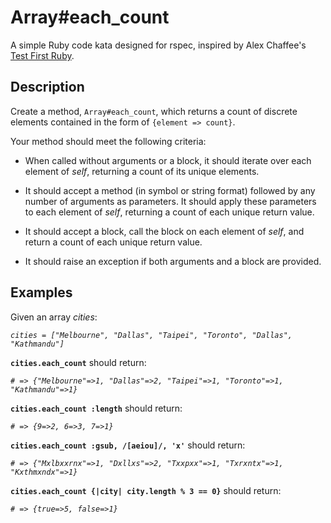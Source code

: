 # Array#each_count

A simple Ruby code kata designed for rspec, inspired by Alex Chaffee's [Test First Ruby](https://github.com/alexch/learn_ruby).

## Description

Create a method, `Array#each_count`, which returns a count of discrete elements contained in the form of `{element => count}`.

Your method should meet the following criteria:

* When called without arguments or a block, it should iterate over each element of _self_, returning a count of its unique elements.

* It should accept a method (in symbol or string format) followed by any number of arguments as parameters. It should apply these parameters to each element of _self_, returning a count of each unique return value.

* It should accept a block, call the block on each element of _self_, and return a count of each unique return value.

* It should raise an exception if both arguments and a block are provided.

## Examples

Given an array _cities_:

_`cities = ["Melbourne", "Dallas", "Taipei", "Toronto", "Dallas", "Kathmandu"]`_

**`cities.each_count`** should return:

_`# => {"Melbourne"=>1, "Dallas"=>2, "Taipei"=>1, "Toronto"=>1, "Kathmandu"=>1}`_

**`cities.each_count :length`** should return:

_`# => {9=>2, 6=>3, 7=>1}`_

**`cities.each_count :gsub, /[aeiou]/, 'x'`** should return:

_`# => {"Mxlbxxrnx"=>1, "Dxllxs"=>2, "Txxpxx"=>1, "Txrxntx"=>1, "Kxthmxndx"=>1}`_

**`cities.each_count {|city| city.length % 3 == 0}`** should return:

_`# => {true=>5, false=>1}`_
